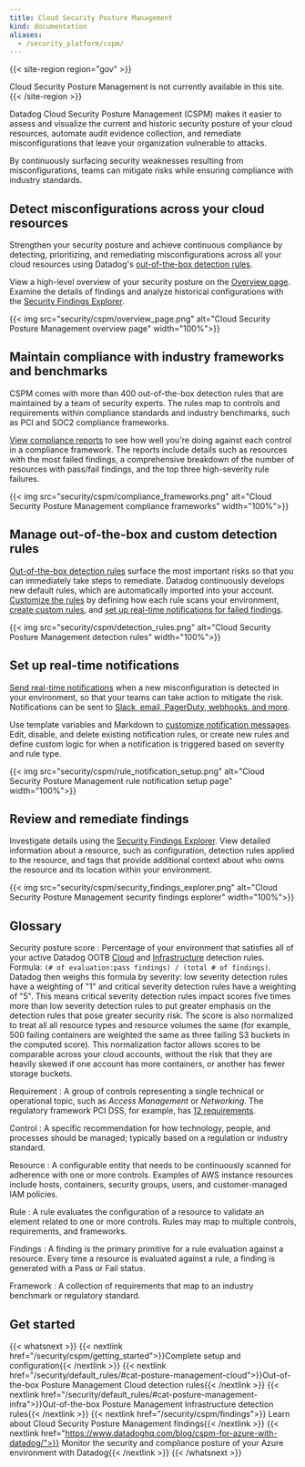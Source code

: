 ```yaml
---
title: Cloud Security Posture Management
kind: documentation
aliases:
  - /security_platform/cspm/
---
```


{{< site-region region="gov" >}}
<div class="alert alert-warning">
Cloud Security Posture Management is not currently available in this site.
</div>
{{< /site-region >}}

Datadog Cloud Security Posture Management (CSPM) makes it easier to assess and visualize the current and historic security posture of your cloud resources, automate audit evidence collection, and remediate misconfigurations that leave your organization vulnerable to attacks.

By continuously surfacing security weaknesses resulting from misconfigurations, teams can mitigate risks while ensuring compliance with industry standards.

## Detect misconfigurations across your cloud resources

Strengthen your security posture and achieve continuous compliance by detecting, prioritizing, and remediating misconfigurations across all your cloud resources using Datadog's [out-of-the-box detection rules](#manage-out-of-the-box-and-custom-detection-rules). 

View a high-level overview of your security posture on the [Overview page][3]. Examine the details of findings and analyze historical configurations with the [Security Findings Explorer][9].

{{< img src="security/cspm/overview_page.png" alt="Cloud Security Posture Management overview page" width="100%">}}

## Maintain compliance with industry frameworks and benchmarks

CSPM comes with more than 400 out-of-the-box detection rules that are maintained by a team of security experts. The rules map to controls and requirements within compliance standards and industry benchmarks, such as PCI and SOC2 compliance frameworks.

[View compliance reports][10] to see how well you're doing against each control in a compliance framework. The reports include details such as resources with the most failed findings, a comprehensive breakdown of the number of resources with pass/fail findings, and the top three high-severity rule failures.

{{< img src="security/cspm/compliance_frameworks.png" alt="Cloud Security Posture Management compliance frameworks" width="100%">}}

## Manage out-of-the-box and custom detection rules

[Out-of-the-box detection rules][7] surface the most important risks so that you can immediately take steps to remediate. Datadog continuously develops new default rules, which are automatically imported into your account. [Customize the rules][6] by defining how each rule scans your environment, [create custom rules][8], and [set up real-time notifications for failed findings](#set-up-real-time-notifications).

{{< img src="security/cspm/detection_rules.png" alt="Cloud Security Posture Management detection rules" width="100%">}}

## Set up real-time notifications

[Send real-time notifications][11] when a new misconfiguration is detected in your environment, so that your teams can take action to mitigate the risk. Notifications can be sent to [Slack, email, PagerDuty, webhooks, and more][12].

Use template variables and Markdown to [customize notification messages][13]. Edit, disable, and delete existing notification rules, or create new rules and define custom logic for when a notification is triggered based on severity and rule type.

{{< img src="security/cspm/rule_notification_setup.png" alt="Cloud Security Posture Management rule notification setup page" width="100%">}}

## Review and remediate findings

Investigate details using the [Security Findings Explorer][4]. View detailed information about a resource, such as configuration, detection rules applied to the resource, and tags that provide additional context about who owns the resource and its location within your environment.

{{< img src="security/cspm/security_findings_explorer.png" alt="Cloud Security Posture Management security findings explorer" width="100%">}}

## Glossary

Security posture score
: Percentage of your environment that satisfies all of your active Datadog OOTB [Cloud][1] and [Infrastructure][2] detection rules. Formula: `(# of evaluation:pass findings) / (total # of findings)`. Datadog then weighs this formula by severity: low severity detection rules have a weighting of "1" and critical severity detection rules have a weighting of "5". This means critical severity detection rules impact scores five times more than low severity detection rules to put greater emphasis on the detection rules that pose greater security risk. The score is also normalized to treat all all resource types and resource volumes the same (for example, 500 failing containers are weighted the same as three failing S3 buckets in the computed score). This normalization factor allows scores to be comparable across your cloud accounts, without the risk that they are heavily skewed if one account has more containers, or another has fewer storage buckets.

Requirement
: A group of controls representing a single technical or operational topic, such as _Access Management_ or _Networking_. The regulatory framework PCI DSS, for example, has [12 requirements][5].

Control
: A specific recommendation for how technology, people, and processes should be managed; typically based on a regulation or industry standard.

Resource
: A configurable entity that needs to be continuously scanned for adherence with one or more controls. Examples of AWS instance resources include hosts, containers, security groups, users, and customer-managed IAM policies.

Rule
: A rule evaluates the configuration of a resource to validate an element related to one or more controls. Rules may map to multiple controls, requirements, and frameworks.

Findings
: A finding is the primary primitive for a rule evaluation against a resource. Every time a resource is evaluated against a rule, a finding is generated with a Pass or Fail status.

Framework
: A collection of requirements that map to an industry benchmark or regulatory standard.

## Get started

{{< whatsnext >}}
  {{< nextlink href="/security/cspm/getting_started">}}Complete setup and configuration{{< /nextlink >}}
  {{< nextlink href="/security/default_rules/#cat-posture-management-cloud">}}Out-of-the-box Posture Management Cloud detection rules{{< /nextlink >}}
  {{< nextlink href="/security/default_rules/#cat-posture-management-infra">}}Out-of-the-box Posture Management Infrastructure detection rules{{< /nextlink >}}
  {{< nextlink href="/security/cspm/findings">}} Learn about Cloud Security Posture Management findings{{< /nextlink >}}
  {{< nextlink href="https://www.datadoghq.com/blog/cspm-for-azure-with-datadog/">}} Monitor the security and compliance posture of your Azure environment with Datadog{{< /nextlink >}}
{{< /whatsnext >}}

[1]: /security/default_rules/#cat-posture-management-cloud
[2]: /security/default_rules/#cat-posture-management-infra
[3]: https://app.datadoghq.com/security/compliance/homepage
[4]: /security/cspm/findings
[5]: https://www.pcisecuritystandards.org/pci_security/maintaining_payment_security
[6]: /security/cspm/detection_rules#customize-how-your-environment-is-scanned-by-each-rule
[7]: /security/default_rules/#cat-posture-management-cloud
[8]: /security/cspm/custom_rules
[9]: https://app.datadoghq.com/security/compliance
[10]: /security/cspm/frameworks_and_benchmarks
[11]: /security/cspm/detection_rules#set-notification-targets-for-detection-rules
[12]: /security/notifications/
[13]: /security/notifications/#detection-rule-notifications